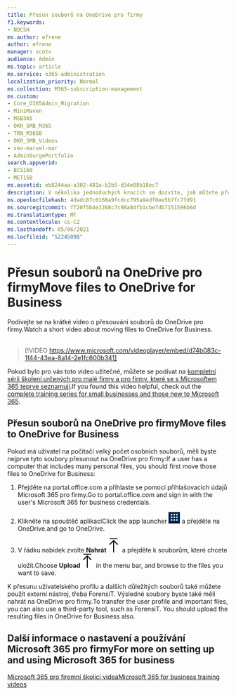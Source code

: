 ```yaml
---
title: Přesun souborů na OneDrive pro firmy
f1.keywords:
- NOCSH
ms.author: efrene
author: efrene
manager: scotv
audience: Admin
ms.topic: article
ms.service: o365-administration
localization_priority: Normal
ms.collection: M365-subscription-management
ms.custom:
- Core_O365Admin_Migration
- MiniMaven
- MSB365
- OKR_SMB_M365
- TRN_M365B
- OKR_SMB_Videos
- seo-marvel-mar
- AdminSurgePortfolio
search.appverid:
- BCS160
- MET150
ms.assetid: eb8244aa-a302-481a-b2b5-d34e88b18ec7
description: V několika jednoduchých krocích se dozvíte, jak můžete přesunout své osobní pracovní soubory a citlivé firemní OneDrive pro firmy do aplikace.
ms.openlocfilehash: 4dadc87c0168a9fcdcc795a94df8ee5b7fc7fd91
ms.sourcegitcommit: ff20f5b4e3268c7c98a84fb1cbe7db7151596b6d
ms.translationtype: MT
ms.contentlocale: cs-CZ
ms.lasthandoff: 05/06/2021
ms.locfileid: "52245098"
---
```

# <a name="move-files-to-onedrive-for-business"></a><span data-ttu-id="3b1fe-103">Přesun souborů na OneDrive pro firmy</span><span class="sxs-lookup"><span data-stu-id="3b1fe-103">Move files to OneDrive for Business</span></span>

<span data-ttu-id="3b1fe-104">Podívejte se na krátké video o přesouvání souborů do OneDrive pro firmy.</span><span class="sxs-lookup"><span data-stu-id="3b1fe-104">Watch a short video about moving files to OneDrive for Business.</span></span><br><br>

> [!VIDEO https://www.microsoft.com/videoplayer/embed/d74b083c-1f44-43ea-8a14-2e1fc600b341] 

<span data-ttu-id="3b1fe-105">Pokud bylo pro vás toto video užitečné, můžete se podívat na [kompletní sérii školení určených pro malé firmy a pro firmy, které se s Microsoftem 365 teprve seznamují](../business-video/index.yml).</span><span class="sxs-lookup"><span data-stu-id="3b1fe-105">If you found this video helpful, check out the [complete training series for small businesses and those new to Microsoft 365](../business-video/index.yml).</span></span>


## <a name="move-files-to-onedrive-for-business"></a><span data-ttu-id="3b1fe-106">Přesun souborů na OneDrive pro firmy</span><span class="sxs-lookup"><span data-stu-id="3b1fe-106">Move files to OneDrive for Business</span></span>

<span data-ttu-id="3b1fe-107">Pokud má uživatel na počítači velký počet osobních souborů, měli byste nejprve tyto soubory přesunout na OneDrive pro firmy:</span><span class="sxs-lookup"><span data-stu-id="3b1fe-107">If a user has a computer that includes many personal files, you should first move those files to OneDrive for Business:</span></span>
  
1. <span data-ttu-id="3b1fe-108">Přejděte na portal.office.com a přihlaste se pomocí přihlašovacích údajů Microsoft 365 pro firmy.</span><span class="sxs-lookup"><span data-stu-id="3b1fe-108">Go to portal.office.com and sign in with the user's Microsoft 365 for business credentials.</span></span>

2. <span data-ttu-id="3b1fe-109">Klikněte na spouštěč aplikací</span><span class="sxs-lookup"><span data-stu-id="3b1fe-109">Click the app launcher</span></span> ![The app launcher icon in Office 365](../media/7502f4ec-3c9a-435d-a7b4-b9cda85189a7.png) <span data-ttu-id="3b1fe-111">a přejděte na OneDrive.</span><span class="sxs-lookup"><span data-stu-id="3b1fe-111">and go to OneDrive.</span></span> 
    
3. <span data-ttu-id="3b1fe-112">V řádku nabídek zvolte **Nahrát**![Upload](../media/d9b963b8-10af-42e2-953d-360301b83d3c.png) a přejděte k souborům, které chcete uložit.</span><span class="sxs-lookup"><span data-stu-id="3b1fe-112">Choose **Upload**![Upload](../media/d9b963b8-10af-42e2-953d-360301b83d3c.png) in the menu bar, and browse to the files you want to save.</span></span> 
    
<span data-ttu-id="3b1fe-p101">K přesunu uživatelského profilu a dalších důležitých souborů také můžete použít externí nástroj, třeba ForensiT. Výsledné soubory byste také měli nahrát na OneDrive pro firmy.</span><span class="sxs-lookup"><span data-stu-id="3b1fe-p101">To transfer the user profile and important files, you can also use a third-party tool, such as ForensiT. You should upload the resulting files in OneDrive for Business also.</span></span>
  
## <a name="for-more-on-setting-up-and-using-microsoft-365-for-business"></a><span data-ttu-id="3b1fe-115">Další informace o nastavení a používání Microsoft 365 pro firmy</span><span class="sxs-lookup"><span data-stu-id="3b1fe-115">For more on setting up and using Microsoft 365 for business</span></span>

[<span data-ttu-id="3b1fe-116">Microsoft 365 pro firemní školicí videa</span><span class="sxs-lookup"><span data-stu-id="3b1fe-116">Microsoft 365 for business training videos</span></span>](../business-video/index.yml)
